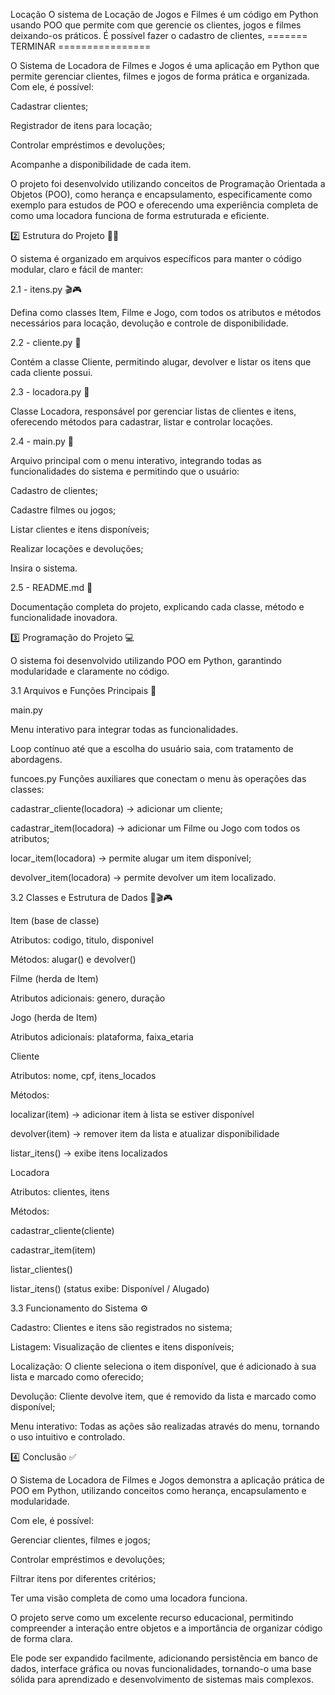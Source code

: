 Locação
O sistema de Locação de Jogos e Filmes é um código em Python usando POO que permite com que gerencie os clientes, jogos e filmes deixando-os práticos. É possível fazer o cadastro de clientes,
======= TERMINAR ================

O Sistema de Locadora de Filmes e Jogos é uma aplicação em Python que permite gerenciar clientes, filmes e jogos de forma prática e organizada. Com ele, é possível:

Cadastrar clientes;

Registrador de itens para locação;

Controlar empréstimos e devoluções;

Acompanhe a disponibilidade de cada item.

O projeto foi desenvolvido utilizando conceitos de Programação Orientada a Objetos (POO), como herança e encapsulamento, especificamente como exemplo para estudos de POO e oferecendo uma experiência completa de como uma locadora funciona de forma estruturada e eficiente.

2️⃣ Estrutura do Projeto 👨‍💻

O sistema é organizado em arquivos específicos para manter o código modular, claro e fácil de manter:

2.1 - itens.py 🎬🎮

Defina como classes Item, Filme e Jogo, com todos os atributos e métodos necessários para locação, devolução e controle de disponibilidade.

2.2 - cliente.py 👤

Contém a classe Cliente, permitindo alugar, devolver e listar os itens que cada cliente possui.

2.3 - locadora.py 🏢

Classe Locadora, responsável por gerenciar listas de clientes e itens, oferecendo métodos para cadastrar, listar e controlar locações.

2.4 - main.py 🚀

Arquivo principal com o menu interativo, integrando todas as funcionalidades do sistema e permitindo que o usuário:

Cadastro de clientes;

Cadastre filmes ou jogos;

Listar clientes e itens disponíveis;

Realizar locações e devoluções;

Insira o sistema.

2.5 - README.md 📃

Documentação completa do projeto, explicando cada classe, método e funcionalidade inovadora.

3️⃣ Programação do Projeto 💻

O sistema foi desenvolvido utilizando POO em Python, garantindo modularidade e claramente no código.

3.1 Arquivos e Funções Principais 📂

main.py

Menu interativo para integrar todas as funcionalidades.

Loop contínuo até que a escolha do usuário saia, com tratamento de abordagens.

funcoes.py Funções auxiliares que conectam o menu às operações das classes:

cadastrar_cliente(locadora) → adicionar um cliente;

cadastrar_item(locadora) → adicionar um Filme ou Jogo com todos os atributos;

locar_item(locadora) → permite alugar um item disponível;

devolver_item(locadora) → permite devolver um item localizado.

3.2 Classes e Estrutura de Dados 🏢🎬🎮

Item (base de classe)

Atributos: codigo, titulo, disponivel

Métodos: alugar() e devolver()

Filme (herda de Item)

Atributos adicionais: genero, duração

Jogo (herda de Item)

Atributos adicionais: plataforma, faixa_etaria

Cliente

Atributos: nome, cpf, itens_locados

Métodos:

localizar(item) → adicionar item à lista se estiver disponível

devolver(item) → remover item da lista e atualizar disponibilidade

listar_itens() → exibe itens localizados

Locadora

Atributos: clientes, itens

Métodos:

cadastrar_cliente(cliente)

cadastrar_item(item)

listar_clientes()

listar_itens() (status exibe: Disponível / Alugado)

3.3 Funcionamento do Sistema ⚙️

Cadastro: Clientes e itens são registrados no sistema;

Listagem: Visualização de clientes e itens disponíveis;

Localização: O cliente seleciona o item disponível, que é adicionado à sua lista e marcado como oferecido;

Devolução: Cliente devolve item, que é removido da lista e marcado como disponível;

Menu interativo: Todas as ações são realizadas através do menu, tornando o uso intuitivo e controlado.

4️⃣ Conclusão ✅

O Sistema de Locadora de Filmes e Jogos demonstra a aplicação prática de POO em Python, utilizando conceitos como herança, encapsulamento e modularidade.

Com ele, é possível:

Gerenciar clientes, filmes e jogos;

Controlar empréstimos e devoluções;

Filtrar itens por diferentes critérios;

Ter uma visão completa de como uma locadora funciona.

O projeto serve como um excelente recurso educacional, permitindo compreender a interação entre objetos e a importância de organizar código de forma clara.

Ele pode ser expandido facilmente, adicionando persistência em banco de dados, interface gráfica ou novas funcionalidades, tornando-o uma base sólida para aprendizado e desenvolvimento de sistemas mais complexos.
